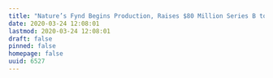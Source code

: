 ```yaml
---
title: "Nature’s Fynd Begins Production, Raises $80 Million Series B to Commercialize a New-to-the-World Protein"
date: 2020-03-24 12:08:01
lastmod: 2020-03-24 12:08:01
draft: false
pinned: false
homepage: false
uuid: 6527
---
```

